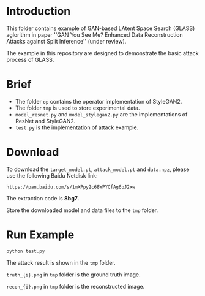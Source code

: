 # Introduction
This folder contains example of GAN-based LAtent Space Search (GLASS) aglorithm in paper ''GAN You See Me? Enhanced Data Reconstruction Attacks against Split Inference'' (under review).

The example in this repository are designed to demonstrate the basic attack process of GLASS.

# Brief
 - The folder `op` contains the operator implementation of StyleGAN2.
 - The folder `tmp` is used to store experimental data.
 - `model_resnet.py` and `model_stylegan2.py` are the implementations of ResNet and StyleGAN2.
 - `test.py` is the implementation of attack example.

# Download
To download the `target_model.pt`, `attack_model.pt` and `data.npz`, please use the following Baidu Netdisk link:
```
https://pan.baidu.com/s/1mXPpy2c68WPYCfAg6bJ2xw
```
The extraction code is **8bg7**.

Store the downloaded model and data files to the `tmp` folder.

# Run Example
```
python test.py
```

The attack result is shown in the `tmp` folder.

`truth_{i}.png` in `tmp` folder is the ground truth image.

`recon_{i}.png` in `tmp` folder is the reconstructed image.